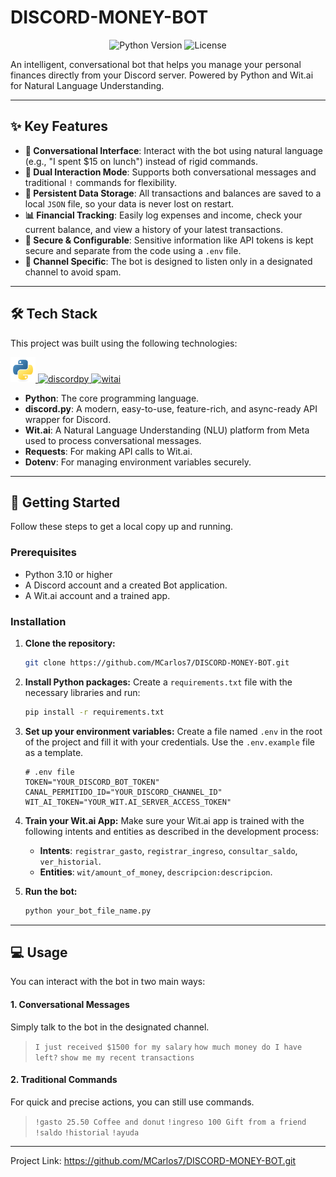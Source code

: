 # DISCORD-MONEY-BOT

<p align="center">
  <img src="https://img.shields.io/badge/Python-3.10%2B-blue?style=for-the-badge&logo=python" alt="Python Version">
  <img src="https://img.shields.io/badge/License-MIT-green?style=for-the-badge" alt="License">
</p>

An intelligent, conversational bot that helps you manage your personal finances directly from your Discord server. Powered by Python and Wit.ai for Natural Language Understanding.

---

## ✨ Key Features

* **💬 Conversational Interface**: Interact with the bot using natural language (e.g., "I spent $15 on lunch") instead of rigid commands.
* **🤖 Dual Interaction Mode**: Supports both conversational messages and traditional `!` commands for flexibility.
* **💾 Persistent Data Storage**: All transactions and balances are saved to a local `JSON` file, so your data is never lost on restart.
* **📊 Financial Tracking**: Easily log expenses and income, check your current balance, and view a history of your latest transactions.
* **🔐 Secure & Configurable**: Sensitive information like API tokens is kept secure and separate from the code using a `.env` file.
* **🎯 Channel Specific**: The bot is designed to listen only in a designated channel to avoid spam.

---

## 🛠️ Tech Stack

This project was built using the following technologies:

<p align="left">
  <a href="https://www.python.org" target="_blank"> <img src="https://raw.githubusercontent.com/devicons/devicon/master/icons/python/python-original.svg" alt="python" width="40" height="40"/> </a>
  <a href="https://discordpy.readthedocs.io/en/latest/" target="_blank"> <img src="https://i.imgur.com/s2h4c29.png" alt="discordpy" width="40" height="40"/> </a>
  <a href="https://wit.ai/" target="_blank"> <img src="https://i.imgur.com/aK4a12C.png" alt="witai" width="40" height="40"/> </a>
</p>

* **Python**: The core programming language.
* **discord.py**: A modern, easy-to-use, feature-rich, and async-ready API wrapper for Discord.
* **Wit.ai**: A Natural Language Understanding (NLU) platform from Meta used to process conversational messages.
* **Requests**: For making API calls to Wit.ai.
* **Dotenv**: For managing environment variables securely.

---

## 🚀 Getting Started

Follow these steps to get a local copy up and running.

### Prerequisites

* Python 3.10 or higher
* A Discord account and a created Bot application.
* A Wit.ai account and a trained app.

### Installation

1.  **Clone the repository:**
    ```bash
    git clone https://github.com/MCarlos7/DISCORD-MONEY-BOT.git
    ```

2.  **Install Python packages:**
    Create a `requirements.txt` file with the necessary libraries and run:
    ```bash
    pip install -r requirements.txt
    ```

3.  **Set up your environment variables:**
    Create a file named `.env` in the root of the project and fill it with your credentials. Use the `.env.example` file as a template.
    ```env
    # .env file
    TOKEN="YOUR_DISCORD_BOT_TOKEN"
    CANAL_PERMITIDO_ID="YOUR_DISCORD_CHANNEL_ID"
    WIT_AI_TOKEN="YOUR_WIT.AI_SERVER_ACCESS_TOKEN"
    ```

4.  **Train your Wit.ai App:**
    Make sure your Wit.ai app is trained with the following intents and entities as described in the development process:
    * **Intents**: `registrar_gasto`, `registrar_ingreso`, `consultar_saldo`, `ver_historial`.
    * **Entities**: `wit/amount_of_money`, `descripcion:descripcion`.

5.  **Run the bot:**
    ```bash
    python your_bot_file_name.py
    ```

---

## 💻 Usage

You can interact with the bot in two main ways:

#### 1. Conversational Messages
Simply talk to the bot in the designated channel.

> `I just received $1500 for my salary`
> `how much money do I have left?`
> `show me my recent transactions`

#### 2. Traditional Commands
For quick and precise actions, you can still use commands.

> `!gasto 25.50 Coffee and donut`
> `!ingreso 100 Gift from a friend`
> `!saldo`
> `!historial`
> `!ayuda`

---
Project Link: https://github.com/MCarlos7/DISCORD-MONEY-BOT.git
